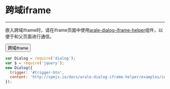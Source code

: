 # 跨域iframe

---------

嵌入跨域iframe时，请在iframe页面中使用[arale-dialog-iframe-helper](http://spmjs.io/docs/arale-dialog-iframe-helper/)组件，以便于和父页面进行通信。

<button id="trigger-btn">跨域Iframe</button>
````javascript
var Dialog = require('dialog');
var $ = require('jquery');
new Dialog({
  trigger: '#trigger-btn',
  content: 'http://spmjs.io/docs/arale-dialog-iframe-helper/examples/index.html'
});
````

